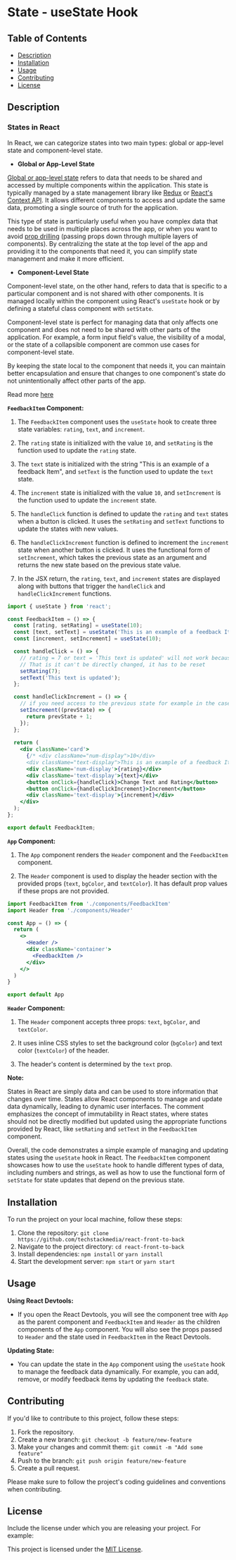 # State - useState Hook

## Table of Contents

- [Description](#description)
- [Installation](#installation)
- [Usage](#usage)
- [Contributing](#contributing)
- [License](#license)

## Description

### States in React

In React, we can categorize states into two main types: global or app-level state and component-level state.

- **Global or App-Level State**

[Global or app-level state](https://react.dev/learn/managing-state#sharing-state-between-components) refers to data that needs to be shared and accessed by multiple components within the application. This state is typically managed by a state management library like [Redux](https://redux.js.org) or [React's Context API](https://react.dev/reference/react/useContext). It allows different components to access and update the same data, promoting a single source of truth for the application.

This type of state is particularly useful when you have complex data that needs to be used in multiple places across the app, or when you want to avoid [prop drilling](https://react.dev/learn/passing-data-deeply-with-context#the-problem-with-passing-props) (passing props down through multiple layers of components). By centralizing the state at the top level of the app and providing it to the components that need it, you can simplify state management and make it more efficient.

- **Component-Level State**

Component-level state, on the other hand, refers to data that is specific to a particular component and is not shared with other components. It is managed locally within the component using React's `useState` hook or by defining a stateful class component with `setState`.

Component-level state is perfect for managing data that only affects one component and does not need to be shared with other parts of the application. For example, a form input field's value, the visibility of a modal, or the state of a collapsible component are common use cases for component-level state.

By keeping the state local to the component that needs it, you can maintain better encapsulation and ensure that changes to one component's state do not unintentionally affect other parts of the app.

Read more [here](https://react.dev/learn/sharing-state-between-components#a-single-source-of-truth-for-each-state)

**`FeedbackItem` Component:**

1. The `FeedbackItem` component uses the `useState` hook to create three state variables: `rating`, `text`, and `increment`.

2. The `rating` state is initialized with the value `10`, and `setRating` is the function used to update the `rating` state.

3. The `text` state is initialized with the string "This is an example of a feedback Item", and `setText` is the function used to update the `text` state.

4. The `increment` state is initialized with the value `10`, and `setIncrement` is the function used to update the `increment` state.

5. The `handleClick` function is defined to update the `rating` and `text` states when a button is clicked. It uses the `setRating` and `setText` functions to update the states with new values.

6. The `handleClickIncrement` function is defined to increment the `increment` state when another button is clicked. It uses the functional form of `setIncrement`, which takes the previous state as an argument and returns the new state based on the previous state value.

7. In the JSX return, the `rating`, `text`, and `increment` states are displayed along with buttons that trigger the `handleClick` and `handleClickIncrement` functions.

```jsx
import { useState } from 'react';

const FeedbackItem = () => {
  const [rating, setRating] = useState(10);
  const [text, setText] = useState('This is an example of a feedback Item');
  const [increment, setIncrement] = useState(10);

  const handleClick = () => {
    // rating = 7 or text = 'This text is updated' will not work because state in React is immutable.
    // That is it can't be directly changed, it has to be reset
    setRating(7);
    setText('This text is updated');
  };

  const handleClickIncrement = () => {
    // if you need access to the previous state for example in the case of incrementing values
    setIncrement((prevState) => {
      return prevState + 1;
    });
  };
  
  return (
    <div className='card'>
      {/* <div className="num-display">10</div>
      <div className="text-display">This is an example of a feedback Item</div> */}
      <div className='num-display'>{rating}</div>
      <div className='text-display'>{text}</div>
      <button onClick={handleClick}>Change Text and Rating</button>
      <button onClick={handleClickIncrement}>Increment</button>
      <div className='text-display'>{increment}</div>
    </div>
  );
};

export default FeedbackItem;
```

**`App` Component:**

1. The `App` component renders the `Header` component and the `FeedbackItem` component.

2. The `Header` component is used to display the header section with the provided props (`text`, `bgColor`, and `textColor`). It has default prop values if these props are not provided.

```jsx
import FeedbackItem from './components/FeedbackItem'
import Header from './components/Header'

const App = () => {
  return (
    <>
      <Header />
      <div className='container'>
        <FeedbackItem />
      </div>
    </>
  )
}

export default App
```

**`Header` Component:**

1. The `Header` component accepts three props: `text`, `bgColor`, and `textColor`.

2. It uses inline CSS styles to set the background color (`bgColor`) and text color (`textColor`) of the header.

3. The header's content is determined by the `text` prop.

**Note:**

States in React are simply data and can be used to store information that changes over time. States allow React components to manage and update data dynamically, leading to dynamic user interfaces. The comment emphasizes the concept of immutability in React states, where states should not be directly modified but updated using the appropriate functions provided by React, like `setRating` and `setText` in the `FeedbackItem` component.

Overall, the code demonstrates a simple example of managing and updating states using the `useState` hook in React. The `FeedbackItem` component showcases how to use the `useState` hook to handle different types of data, including numbers and strings, as well as how to use the functional form of `setState` for state updates that depend on the previous state.

## Installation

To run the project on your local machine, follow these steps:

1. Clone the repository: `git clone https://github.com/techstackmedia/react-front-to-back`
2. Navigate to the project directory: `cd react-front-to-back`
3. Install dependencies: `npm install` or `yarn install`
4. Start the development server: `npm start` or `yarn start`

## Usage

**Using React Devtools:**

- If you open the React Devtools, you will see the component tree with `App` as the parent component and `FeedbackItem` and `Header` as the children components of the `App` component. You will also see the props passed to `Header` and the state used in `FeedbackItem` in the React Devtools.

**Updating State:**

- You can update the state in the `App` component using the `useState` hook to manage the feedback data dynamically. For example, you can add, remove, or modify feedback items by updating the `feedback` state.

## Contributing

If you'd like to contribute to this project, follow these steps:

1. Fork the repository.
2. Create a new branch: `git checkout -b feature/new-feature`
3. Make your changes and commit them: `git commit -m "Add some feature"`
4. Push to the branch: `git push origin feature/new-feature`
5. Create a pull request.

Please make sure to follow the project's coding guidelines and conventions when contributing.

## License

Include the license under which you are releasing your project. For example:

This project is licensed under the [MIT License](https://opensource.org/licenses/MIT).
